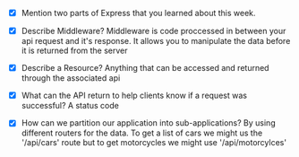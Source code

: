 - [x] Mention two parts of Express that you learned about this week.

* [x] Describe Middleware?
      Middleware is code proccessed in between your api request and it's response. It allows you to manipulate the data before it is returned from the server

* [x] Describe a Resource?
      Anything that can be accessed and returned through the associated api

* [x] What can the API return to help clients know if a request was successful?
      A status code

* [x] How can we partition our application into sub-applications?
      By using different routers for the data. To get a list of cars we might us the '/api/cars' route but to get motorcycles we might use '/api/motorcylces'
